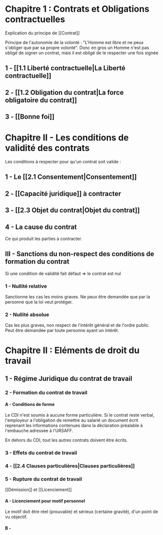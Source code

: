 # Chapitre 1 : Contrats et Obligations contractuelles
Explication du principe de [[Contrat]]

Principe de l'autonomie de la volonté : "L'Homme est libre et ne peux s'obliger que par sa propre volonté". Donc en gros un Homme n'est pas obligé de signer un contrat, mais il est obligé de le respecter une fois signée
## 1 - [[1.1 Liberté contractuelle|La Liberté contractuelle]]
## 2 - [[1.2  Obligation du contrat|La force obligatoire du contrat]]
## 3 - [[Bonne foi]]
# Chapitre II - Les conditions de validité des contrats
Les conditions à respecter pour qu'un contrat soit valide :
## 1 - Le [[2.1 Consentement|Consentement]]
## 2 - [[Capacité juridique]] à contracter
## 3 - [[2.3 Objet du contrat|Objet du contrat]]
## 4 - La cause du contrat
Ce qui produit les parties à contracter. 
## III - Sanctions du non-respect des conditions de formation du contrat
Si une condition de validité fait défaut => le contrat est nul
### 1 - Nullité relative
Sanctionne les cas les moins graves.
Ne peux être demandée que par la personne que la loi veut protéger.
### 2 - Nullité absolue
Cas les plus graves, non respect de l'intérêt général et de l'ordre public.
Peut être demandée par toute personne ayant un intérêt.

# Chapitre II : Eléments de droit du travail
## 1 - Régime Juridique du contrat de travail
### 2 - Formation du contrat de travail
#### A - Conditions de forme
Le CDI n'est soumis à aucune forme particulière.
Si le contrat reste verbal, l'employeur a l'obligation de remettre au salarié un document écrit reprenant les informations contenues dans la déclaration préalable à l'embauche adressée à l'URSAFF.

En dehors du CDI, tout les autres contrats doivent être écrits.
### 3 - Effets du contrat de travail
### 4 - [[2.4 Clauses particulières|Clauses particulières]]
### 5 - Rupture du contrat de travail
[[Démission]] et [[Licenciement]]
#### A - Licenciement pour motif personnel
Le motif doit être réel (prouvable) et sérieux (certaine gravité), d'un point de vu objectif.
#### B - 
